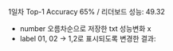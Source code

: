 1일차 Top-1 Accuracy 65% / 리더보드 성능: 49.32
- number 오름차순으로 저장한 txt 성능변화 x
- label 01, 02 -> 1,2로 표시되도록 변경한 결과: 
